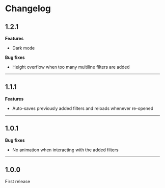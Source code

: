 # Changelog

## 1.2.1

__Features__

- Dark mode

__Bug fixes__

- Height overflow when too many multiline filters are added

---

## 1.1.1

__Features__

- Auto-saves previously added filters and reloads whenever re-opened

---

## 1.0.1

__Bug fixes__

- No animation when interacting with the added filters

---

## 1.0.0

First release
